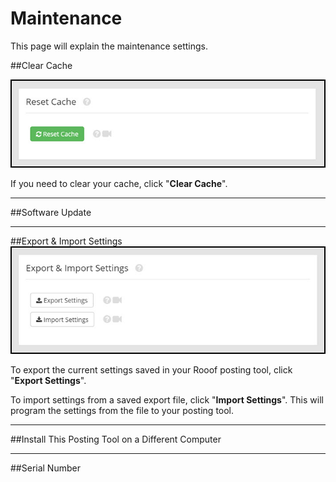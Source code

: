 # Maintenance

This page will explain the maintenance settings.

##Clear Cache

![](v6settings13.jpg)

If you need to clear your cache, click "**Clear Cache**".

---

##Software Update

---
##Export & Import Settings
![](v6settings14.jpg)

To export the current settings saved in your Rooof posting tool, click "**Export Settings**".

To import settings from a saved export file, click "**Import Settings**". This will program the settings from the file to your posting tool.

---

##Install This Posting Tool on a Different Computer


---

##Serial Number